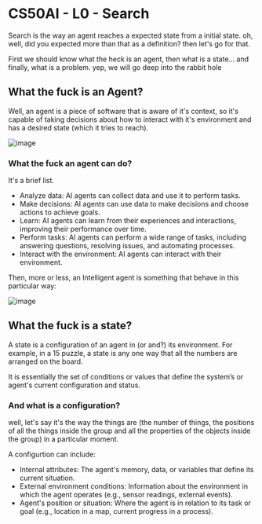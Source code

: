 # CS50AI - L0 - Search
Search is the way an agent reaches a expected state from a initial state.
oh, well, did you expected more than that as a definition? then let's go for that.

First we should know what the heck is an agent, then what is a state... 
and finally, what is a problem. yep, we will go deep into the rabbit hole

## What the fuck is an Agent?
Well, an agent is a piece of software that is aware of it's context, so it's capable
of taking decisions about how to interact with it's environment and has a desired state (which it tries to reach).

![image](https://github.com/user-attachments/assets/a59997d0-0352-4eb8-969a-486737fa8d43)

### What the fuck an agent can do?
It's a brief list.
- Analyze data: AI agents can collect data and use it to perform tasks.
- Make decisions: AI agents can use data to make decisions and choose actions to achieve goals. 
- Learn: AI agents can learn from their experiences and interactions, improving their performance over time. 
- Perform tasks: AI agents can perform a wide range of tasks, including answering questions, resolving issues, and automating processes. 
- Interact with the environment: AI agents can interact with their environment.
  
Then, more or less, an Intelligent agent is something that behave in this particular way:

![image](https://github.com/user-attachments/assets/119b7525-dbf7-4348-90d0-74f931833e34)

## What the fuck is a state?
A state is a configuration of an agent in (or and?) its environment. For example, in a 15 puzzle, a state is any one way that all the numbers are arranged on the board. 

It is essentially the set of conditions or values that define the system’s or agent's current configuration and status.

### And what is a configuration? 
well, let's say it's the way the things are (the number of things, the positions of all the things inside the group and all the properties of the objects inside the group) in a particular moment. 

A configurtion can include:

- Internal attributes: The agent's memory, data, or variables that define its current situation.
- External environment conditions: Information about the environment in which the agent operates (e.g., sensor readings, external events).
- Agent's position or situation: Where the agent is in relation to its task or goal (e.g., location in a map, current progress in a process).
